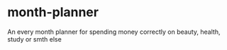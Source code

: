# month-planner
An every month planner for spending money correctly on beauty, health, study or smth else
